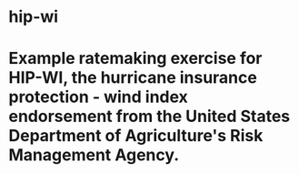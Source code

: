 # hip-wi
# Example ratemaking exercise for HIP-WI, the hurricane insurance protection - wind index endorsement from the United States Department of Agriculture's Risk Management Agency.

